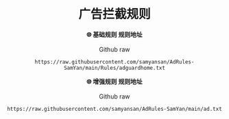 <h1 align="center"><br>广告拦截规则</h1>
<div align="center">

<strong>🌐 基础规则 规则地址</strong><br/><br/>
Github raw
```
https://raw.githubusercontent.com/samyansan/AdRules-SamYan/main/Rules/adguardhome.txt
```

<strong>🌐 增强规则 规则地址</strong><br/><br/>
Github raw
```
https://raw.githubusercontent.com/samyansan/AdRules-SamYan/main/ad.txt
  
